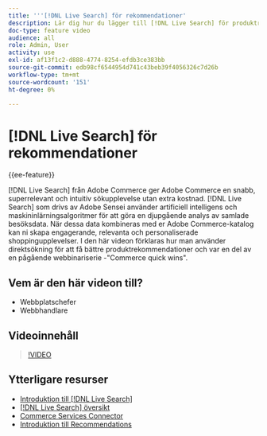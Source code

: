 ```yaml
---
title: '''[!DNL Live Search] för rekommendationer'
description: Lär dig hur du lägger till [!DNL Live Search] för produktrekommendationer till er butik och skapa engagerande, relevanta och personaliserade shoppingupplevelser.
doc-type: feature video
audience: all
role: Admin, User
activity: use
exl-id: af13f1c2-d888-4774-8254-efdb3ce383bb
source-git-commit: edb98cf6544954d741c43beb39f4056326c7d26b
workflow-type: tm+mt
source-wordcount: '151'
ht-degree: 0%

---
```


# [!DNL Live Search] för rekommendationer

{{ee-feature}}

[!DNL Live Search] från Adobe Commerce ger Adobe Commerce en snabb, superrelevant och intuitiv sökupplevelse utan extra kostnad. [!DNL Live Search] som drivs av Adobe Sensei använder artificiell intelligens och maskininlärningsalgoritmer för att göra en djupgående analys av samlade besöksdata. När dessa data kombineras med er Adobe Commerce-katalog kan ni skapa engagerande, relevanta och personaliserade shoppingupplevelser. I den här videon förklaras hur man använder direktsökning för att få bättre produktrekommendationer och var en del av en pågående webbinariserie -&quot;Commerce quick wins&quot;.

## Vem är den här videon till?

- Webbplatschefer
- Webbhandlare

## Videoinnehåll

>[!VIDEO](https://video.tv.adobe.com/v/3412586?quality=12&learn=on)


## Ytterligare resurser

- [Introduktion till [!DNL Live Search]](https://experienceleague.adobe.com/docs/commerce-learn/tutorials/marketing/live-search.html)
- [[!DNL Live Search] översikt](https://experienceleague.adobe.com/docs/commerce-merchant-services/live-search/overview.html)
- [Commerce Services Connector](https://experienceleague.adobe.com/docs/commerce-merchant-services/user-guides/integration-services/saas.html)
- [Introduktion till Recommendations](https://experienceleague.adobe.com/docs/commerce-merchant-services/product-recommendations/overview.html)
